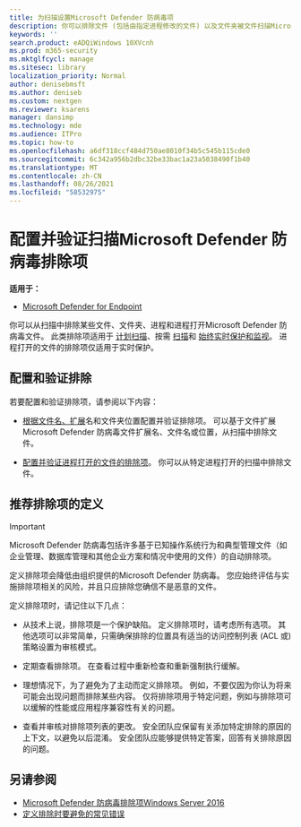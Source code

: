 ```yaml
---
title: 为扫描设置Microsoft Defender 防病毒项
description: 你可以排除文件 (包括由指定进程修改的文件) 以及文件夹被文件扫描Microsoft Defender 防病毒。 使用 PowerShell 验证排除项。
keywords: ''
search.product: eADQiWindows 10XVcnh
ms.prod: m365-security
ms.mktglfcycl: manage
ms.sitesec: library
localization_priority: Normal
author: denisebmsft
ms.author: deniseb
ms.custom: nextgen
ms.reviewer: ksarens
manager: dansimp
ms.technology: mde
ms.audience: ITPro
ms.topic: how-to
ms.openlocfilehash: a6df318ccf484d750ae8010f34b5c545b115cde0
ms.sourcegitcommit: 6c342a956b2dbc32be33bac1a23a5038490f1b40
ms.translationtype: MT
ms.contentlocale: zh-CN
ms.lasthandoff: 08/26/2021
ms.locfileid: "58532975"
---
```

# <a name="configure-and-validate-exclusions-for-microsoft-defender-antivirus-scans"></a>配置并验证扫描Microsoft Defender 防病毒排除项

**适用于：**

- [Microsoft Defender for Endpoint](/microsoft-365/security/defender-endpoint/)

你可以从扫描中排除某些文件、文件夹、进程和进程打开Microsoft Defender 防病毒文件。 此类排除项适用于 [计划扫描](scheduled-catch-up-scans-microsoft-defender-antivirus.md)、按需 [扫描](run-scan-microsoft-defender-antivirus.md)和 [始终实时保护和监视](configure-real-time-protection-microsoft-defender-antivirus.md)。 进程打开的文件的排除项仅适用于实时保护。

## <a name="configure-and-validate-exclusions"></a>配置和验证排除

若要配置和验证排除项，请参阅以下内容：

- [根据文件名、扩展](configure-extension-file-exclusions-microsoft-defender-antivirus.md)名和文件夹位置配置并验证排除项。 可以基于文件扩展Microsoft Defender 防病毒文件扩展名、文件名或位置，从扫描中排除文件。

- [配置并验证进程打开的文件的排除项](configure-process-opened-file-exclusions-microsoft-defender-antivirus.md)。 你可以从特定进程打开的扫描中排除文件。

## <a name="recommendations-for-defining-exclusions"></a>推荐排除项的定义

> [!IMPORTANT]
> Microsoft Defender 防病毒包括许多基于已知操作系统行为和典型管理文件（如企业管理、数据库管理和其他企业方案和情况中使用的文件）的自动排除项。
>
> 定义排除项会降低由组织提供的Microsoft Defender 防病毒。 您应始终评估与实施排除项相关的风险，并且只应排除您确信不是恶意的文件。

定义排除项时，请记住以下几点：

- 从技术上说，排除项是一个保护缺陷。 定义排除项时，请考虑所有选项。 其他选项可以非常简单，只需确保排除的位置具有适当的访问控制列表 (ACL 或) 策略设置为审核模式。

- 定期查看排除项。 在查看过程中重新检查和重新强制执行缓解。

- 理想情况下，为了避免为了主动而定义排除项。 例如，不要仅因为你认为将来可能会出现问题而排除某些内容。 仅将排除项用于特定问题，例如与排除项可以缓解的性能或应用程序兼容性有关的问题。

- 查看并审核对排除项列表的更改。 安全团队应保留有关添加特定排除的原因的上下文，以避免以后混淆。 安全团队应能够提供特定答案，回答有关排除原因的问题。

## <a name="see-also"></a>另请参阅

- [Microsoft Defender 防病毒排除项Windows Server 2016](configure-server-exclusions-microsoft-defender-antivirus.md)
- [定义排除时要避免的常见错误](common-exclusion-mistakes-microsoft-defender-antivirus.md)
